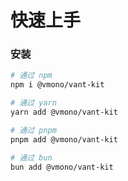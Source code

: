 # 快速上手

### 安装

```bash
# 通过 npm
npm i @vmono/vant-kit

# 通过 yarn
yarn add @vmono/vant-kit

# 通过 pnpm
pnpm add @vmono/vant-kit

# 通过 bun
bun add @vmono/vant-kit
```
